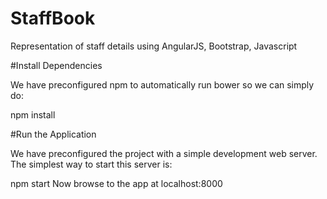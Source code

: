 # StaffBook
Representation of staff details using AngularJS, Bootstrap, Javascript

#Install Dependencies

We have preconfigured npm to automatically run bower so we can simply do:

npm install

#Run the Application

We have preconfigured the project with a simple development web server. The simplest way to start this server is:

npm start Now browse to the app at localhost:8000